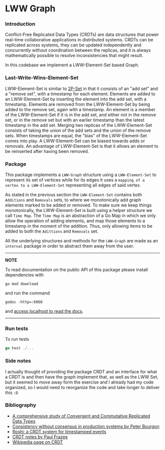 # LWW Graph

### Introduction
Conflict-Free Replicated Data Types (CRDTs) are data structures that power real-time collaborative applications in
distributed systems. CRDTs can be replicated across systems, they can be updated independently and concurrently
without coordination between the replicas, and it is always mathematically possible to resolve inconsistencies that
might result.

In this codebase we implement a LWW-Element-Set based Graph.
### Last-Write-Wins-Element-Set
LWW-Element-Set is similar to 
[2P-Set](https://en.wikipedia.org/wiki/Conflict-free_replicated_data_type#2P-Set_(Two-Phase_Set)) 
in that it consists of an "add set" and a "remove set",
with a timestamp for each element. 
Elements are added to an LWW-Element-Set by inserting the element into the add set, with a timestamp.
Elements are removed from the LWW-Element-Set by being added to the remove set, again with a timestamp.
An element is a member of the LWW-Element-Set if it is in the add set, and either not in the remove set,
or in the remove set but with an earlier timestamp than the latest timestamp in the add set. Merging two replicas of the
LWW-Element-Set consists of taking the union of the add sets and the union of the remove sets.
When timestamps are equal, the "bias" of the LWW-Element-Set comes into play.
A LWW-Element-Set can be biased towards adds or removals.
An advantage of LWW-Element-Set is that it allows an element to be reinserted after having been removed.

### Package

This package implements a `LWW-Graph` structure using a `LWW-Element-Set` to represent its set of vertices 
while for its edges it uses a `mapping of a vertex to a LWW-Element-Set` representing all edges of said vertex.

As stated in the previous section the `LWW-Element-Set` contains both `Additions` and `Removals` sets, 
to where we monotonically add graph elements marked to be added or removed. 
To make sure we keep things monotonically, the LWW-Element-Set is built using a helper structure we call `Time Map`.
The `Time Map` is an abstraction of a Go Map in which we only allow the operation of adding elements,
and map those elements to a timestamp in the moment of the addition.
Thus, only allowing items to be added to both the `Adittions` and `Removals` set.


All the underlying structures and methods for the `LWW-Graph` are made as an `internal` package in order to abstract them 
away from the user.

---
**NOTE**

To read documentation on the public API of this package please install dependencies with 
```
go mod download
``` 
and run the command 
```
godoc -http=:6060
``` 
and [access localhost to read the docs](http://localhost:6060/pkg/github.com/bjornaer/crdt/).

---

### Run tests

To run tests

```go
go test ./...
```
### Side notes

I actually thought of providing the package CRDT and an interface for what a CRDT is and then have the 
graph implement that, as well as the LWW Set, but it seemed to move away form the exercise and I already had my code
organized, so I would need to reorganize the code and take longer to deliver this `:D`

### Bibliography

- [A comprehensive study of Convergent and Commutative Replicated Data Types](https://hal.inria.fr/file/index/docid/555588/filename/techreport.pdf)
- [Consistency without consensus in production systems by Peter Bourgon](https://www.youtube.com/watch?v=em9zLzM8O7c)
- [Roshi: a CRDT system for timestamped events](https://developers.soundcloud.com/blog/roshi-a-crdt-system-for-timestamped-events)
- [CRDT notes by Paul Frazee](https://github.com/pfrazee/crdt_notes)
- [Wikipedia page on CRDT](https://en.wikipedia.org/wiki/Conflict-free_replicated_data_type)